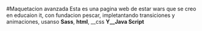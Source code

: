 #Maquetacion avanzada 
Esta es una pagina web de estar wars que se creo en educaion it, con fundacion pescar, impletantando transiciones y animaciones, usanso __Sass__, __html__, __css __Y__Java Script__

